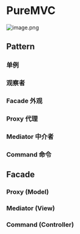 # PureMVC

![image.png](https://upload-images.jianshu.io/upload_images/3947109-f980cba2d1842753.png?imageMogr2/auto-orient/strip%7CimageView2/2/w/1240)

## Pattern

### 单例

### 观察者

### Facade 外观

### Proxy 代理

### Mediator 中介者

### Command 命令

## Facade

### Proxy (Model)

### Mediator (View)

### Command (Controller)
